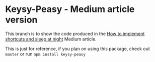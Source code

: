 # Keysy-Peasy - Medium article version
This branch is to show the code produced in the [How to implement shortcuts and sleep at night](https://medium.com/p/a3ad0cd2f0b) Medium article. 

This is just for reference, if you plan on using this package, check out `master` or run `npm install keysy-peasy`
